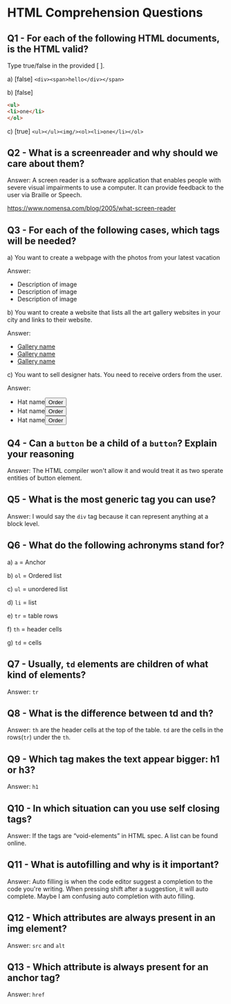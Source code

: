 # HTML Comprehension Questions

## Q1 - For each of the following HTML documents, is the HTML valid?

Type true/false in the provided [ ].

a) [false] `<div><span>hello</div></span>`

b) [false]

```html
<ul>
<li>one</li>
</ol>
```

c) [true] `<ul></ul><img/><ol><li>one</li></ol>`

## Q2 - What is a screenreader and why should we care about them?

Answer: A screen reader is a software application that enables people with severe visual impairments to use a computer. It can provide feedback to the user via Braille or Speech.

https://www.nomensa.com/blog/2005/what-screen-reader

## Q3 - For each of the following cases, which tags will be needed?

a) You want to create a webpage with the photos from your latest vacation

Answer:

<ul>
 <li><img src="link to img" alt=""/>Description of image</li>
 <li><img src="link to img" alt=""/>Description of image</li>
 <li><img src="link to img" alt=""/>Description of image</li>
</ul>

b) You want to create a website that lists all the art gallery websites in your city and links to their website.

Answer:

<ul>
 <li><a href="link to site">Gallery name</a></li>
 <li><a href="link to site">Gallery name</a></li>
 <li><a href="link to site">Gallery name</a></li>
</ul>

c) You want to sell designer hats. You need to receive orders from the user.

Answer:

<ul>
 <li><img src="link to img" alt=""/>Hat name<button name="button">Order</button></li>
 <li><img src="link to img" alt=""/>Hat name<button name="button">Order</button></li>
 <li><img src="link to img" alt=""/>Hat name<button name="button">Order</button></li>
</ul>

## Q4 - Can a `button` be a child of a `button`? Explain your reasoning

Answer: The HTML compiler won't allow it and would treat it as two sperate entities of button element.

## Q5 - What is the most generic tag you can use?

Answer: I would say the `div` tag because it can represent anything at a block level.

## Q6 - What do the following achronyms stand for?

a) `a` = Anchor

b) `ol` = Ordered list

c) `ul` = unordered list

d) `li` = list

e) `tr` = table rows

f) `th` = header cells

g) `td` = cells

## Q7 - Usually, `td` elements are children of what kind of elements?

Answer: `tr`

## Q8 - What is the difference between td and th?

Answer: `th` are the header cells at the top of the table. `td` are the cells in the rows(`tr`) under the `th`.

## Q9 - Which tag makes the text appear bigger: h1 or h3?

Answer: `h1`

## Q10 - In which situation can you use self closing tags?

Answer: If the tags are “void-elements” in HTML spec. A list can be found online.

## Q11 - What is autofilling and why is it important?

Answer: Auto filling is when the code editor suggest a completion to the code you're writing. When pressing shift after a suggestion, it will auto complete. Maybe I am confusing auto completion with auto filling.

## Q12 - Which attributes are always present in an img element?

Answer: `src` and `alt`

## Q13 - Which attribute is always present for an anchor tag?

Answer: `href`
